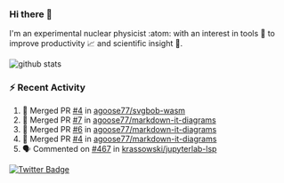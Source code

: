 ### Hi there 👋 

I'm an experimental nuclear physicist :atom: with an interest in tools :wrench: to improve productivity :chart_with_upwards_trend: and scientific insight :telescope:.

![github stats](https://github-readme-stats.vercel.app/api?username=agoose77&show_icons=true&hide_rank=true&hide_title=true&bg_color=30,e76445,904e95&text_color=efe3ec&icon_color=efe3ec)
<!--
**agoose77/agoose77** is a ✨ _special_ ✨ repository because its `README.md` (this file) appears on your GitHub profile.

Here are some ideas to get you started:

- 🔭 I’m currently working on ...
- 🌱 I’m currently learning ...
- 👯 I’m looking to collaborate on ...
- 🤔 I’m looking for help with ...
- 💬 Ask me about ...
- 📫 How to reach me: ...
- 😄 Pronouns: ...
- ⚡ Fun fact: ...
-->

### :zap: Recent Activity
<!--START_SECTION:activity-->
1. 🎉 Merged PR [#4](https://github.com/agoose77/svgbob-wasm/pull/4) in [agoose77/svgbob-wasm](https://github.com/agoose77/svgbob-wasm)
2. 🎉 Merged PR [#7](https://github.com/agoose77/markdown-it-diagrams/pull/7) in [agoose77/markdown-it-diagrams](https://github.com/agoose77/markdown-it-diagrams)
3. 🎉 Merged PR [#6](https://github.com/agoose77/markdown-it-diagrams/pull/6) in [agoose77/markdown-it-diagrams](https://github.com/agoose77/markdown-it-diagrams)
4. 🎉 Merged PR [#4](https://github.com/agoose77/markdown-it-diagrams/pull/4) in [agoose77/markdown-it-diagrams](https://github.com/agoose77/markdown-it-diagrams)
5. 🗣 Commented on [#467](https://github.com/krassowski/jupyterlab-lsp/issues/467) in [krassowski/jupyterlab-lsp](https://github.com/krassowski/jupyterlab-lsp)
<!--END_SECTION:activity-->


[![Twitter Badge](https://img.shields.io/twitter/follow/agoose77?style=flat-square&logo=Twitter&logoColor=white&color=cornflowerblue)](https://twitter.com/agoose77)
